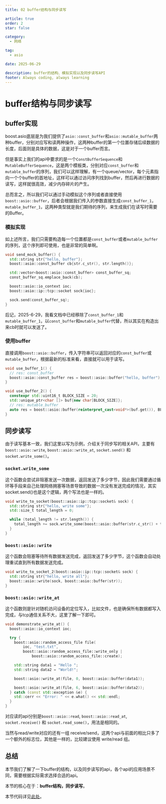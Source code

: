 ```yaml
---
title: 02 buffer结构与同步读写

article: true
order: 2
star: false

category:
  - 网络

tag:
  - asio

date: 2025-06-29

description: buffer的结构、模拟实现以及同步读写API
footer: Always coding, always learning
---
```


<!-- more -->

# buffer结构与同步读写

## buffer实现

boost.asio底层是为我们提供了`asio::const_buffer`和`asio::mutable_buffer`两种buffer，分别对应写和读两种操作，这两种buffer的第一个位置存储后续数据的长度，后面则是具体的数据，这是对于一个buffer而言。

但是事实上我们的api中要求的是一个`ConstBufferSequence`和`MutableBufferSequence`，这是两个模板类，分别对应`const_buffer`和`mutable_buffer`的序列，我们可以这样理解，有一个queue/vector，每个元素指向一个个buffer的首地址，这样可以通过访问序列找到buffer，然后再进行数据的读写，这样就很高效，减少内存碎片的产生。

总而言之，所以我们可以通过手动模拟这个序列或者直接使用`boost::asio::buffer`，后者会根据我们传入的参数直接生成`const_buffer_1`，`mutable_buffer_1`，这两种类型就是我们期待的序列，来生成我们在读写时需要的Buffer。

### 模拟实现

如上述所言，我们只需要构造每一个位置都是`const_buffer`或者`mutable_buffer`的序列，这个序列即可使用，也是非常的简单啊。

```cpp
void send_mock_buffer() {
  std::string str{"hello, buffer"};
  boost::asio::const_buffer cb{str.c_str(), str.length()};

  std::vector<boost::asio::const_buffer> const_buffer_sq;
  const_buffer_sq.emplace_back(cb);

  boost::asio::io_context ioc;
  boost::asio::ip::tcp::socket sock{ioc};

  sock.send(const_buffer_sq);
}
```

后记，2025-6-29，我看文档中已经移除了`const_buffer_1`和`mutable_buffer_1`，以`const_buffer`和`mutable_buffer`代替，所以其实在构造出来cb时就可以发送了。

### 使用buffer

直接调用`boost::asio::buffer`，传入字符串可以返回对应的`const_buffer`或`mutable_buffer`，根据最新的标准来看，直接就可以用于读写。

```cpp
void use_buffer_1() {
  // res: const_buffer
  boost::asio::const_buffer res = boost::asio::buffer("hello, buffer");
}

void use_buffer_2() {
  constexpr std::uint16_t BLOCK_SIZE = 20;
  std::unique_ptr<char []> buf{new char[BLOCK_SIZE]};
  // res: mutable_buffer
  auto res = boost::asio::buffer(reinterpret_cast<void*>(buf.get()), BLOCK_SIZE);
}
```

## 同步读写

由于读写基本一致，我们这里以写为示例，介绍关于同步写的相关API，主要有 `boost::asio::write`, `boost::asio::write_at`, `socket.send()` 和 `socket.write_some()`。

### `socket.write_some`

这个函数会尝试非阻塞发送一次数据，返回发送了多少字节，因此我们需要通过循环等手段来自己处理网络拥塞等场景导致的数据一次没有发送完成的情况，其实socket.send()也是这个逻辑，两个写法也是一样的。

```cpp
void write_to_socket(boost::asio::ip::tcp::socket& sock) {
  std::string str{"hello, write some"};
  std::size_t total_length = 0;

  while (total_length != str.length()) {
    total_length += sock.write_some(boost::asio::buffer(str.c_str() + total_length, str.length() - total_length));
  }
}
```

### `boost::asio::write`

这个函数会阻塞等待所有数据发送完成，返回发送了多少字节，这个函数会自动处理重试直到所有数据发送完成。

```cpp
void write_to_socket_2(boost::asio::ip::tcp::socket& sock) {
  std::string str{"hello, write all"};
  boost::asio::write(sock, boost::asio::buffer(str));
}
```

### `boost::asio::write_at`

这个函数则是针对随机访问设备的定位写入，比如文件，也是确保所有数据都写入完成，与tcp通信关系不大，这里了解一下即可。

```cpp
void demonstrate_write_at() {
  boost::asio::io_context ioc;

  try {
    boost::asio::random_access_file file(
        ioc, "test.txt",
        boost::asio::random_access_file::write_only |
            boost::asio::random_access_file::create);

    std::string data1 = "Hello ";
    std::string data2 = "World!";

    boost::asio::write_at(file, 0, boost::asio::buffer(data1));

    boost::asio::write_at(file, 6, boost::asio::buffer(data2));
  } catch (const std::exception &e) {
    std::cerr << "Error: " << e.what() << std::endl;
  }
}
```

对应读的api分别是`boost::asio::read`, `boost::asio::read_at`, `socket.receive()` 和 `socket.read_some()`，用法是相同的。

当然与read/write对应的还有一组 receive/send，这两个api与前面的相比只多了一个额外的标志位，其他是一样的，比较建议使用 write/read 组。

## 总结

本节我们了解了一下buffer的结构，以及同步读写的api，各个api的应用场景不同，需要根据实际需求选择合适的api。

本节的核心在于：**buffer结构，同步读写**。

本节代码详见[此处](https://github.com/KBchulan/ClBlogs-Src/blob/main/blogs-main/asio/2-buffer/buffer.cc)。
